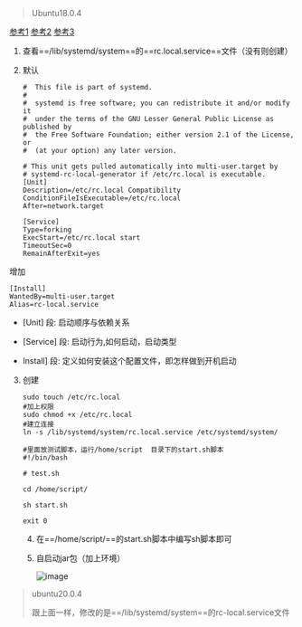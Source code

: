 > Ubuntu18.0.4

[参考1](https://www.r9it.com/20180613/ubuntu-18.04-auto-start.html) [参考2](https://www.liangzl.com/get-article-detail-29559.html) [参考3](https://blog.csdn.net/D15306354614/article/details/112743649)

1. 查看==/lib/systemd/system==的==rc.local.service==文件（没有则创建）

2. 默认

   ```shell
   #  This file is part of systemd.
   #
   #  systemd is free software; you can redistribute it and/or modify it
   #  under the terms of the GNU Lesser General Public License as published by
   #  the Free Software Foundation; either version 2.1 of the License, or
   #  (at your option) any later version.
   
   # This unit gets pulled automatically into multi-user.target by
   # systemd-rc-local-generator if /etc/rc.local is executable.
   [Unit]
   Description=/etc/rc.local Compatibility
   ConditionFileIsExecutable=/etc/rc.local
   After=network.target
   
   [Service]
   Type=forking
   ExecStart=/etc/rc.local start
   TimeoutSec=0
   RemainAfterExit=yes
   ```

增加

```shell
[Install]  
WantedBy=multi-user.target  
Alias=rc-local.service
```

* [Unit] 段: 启动顺序与依赖关系

* [Service] 段: 启动行为,如何启动，启动类型

* Install] 段: 定义如何安装这个配置文件，即怎样做到开机启动

3. 创建

   ```shell
   sudo touch /etc/rc.local
   #加上权限
   sudo chmod +x /etc/rc.local
   #建立连接
   ln -s /lib/systemd/system/rc.local.service /etc/systemd/system/
   
   #里面放测试脚本，运行/home/script  目录下的start.sh脚本
   #!/bin/bash
   
   # test.sh
   
   cd /home/script/
   
   sh start.sh
   
   exit 0
   ```

   4. 在==/home/script/==的start.sh脚本中编写sh脚本即可

   5. 自启动jar包（加上环境）

      ![image](https://file-ykq.oss-cn-shanghai.aliyuncs.com/img/20210531101729.png)

> ubuntu20.0.4
>
> 跟上面一样，修改的是==/lib/systemd/system==的rc-local.service文件

